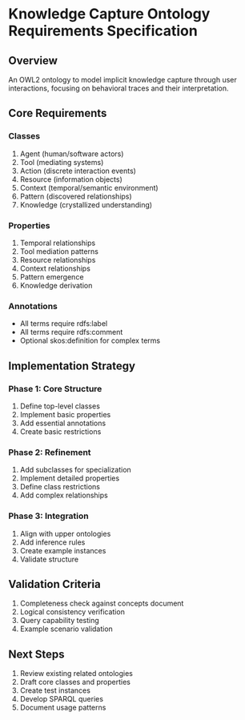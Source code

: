 # Knowledge Capture Ontology Requirements Specification

## Overview

An OWL2 ontology to model implicit knowledge capture through user interactions, focusing on behavioral traces and their interpretation.

## Core Requirements

### Classes
1. Agent (human/software actors)
2. Tool (mediating systems)
3. Action (discrete interaction events)
4. Resource (information objects)
5. Context (temporal/semantic environment)
6. Pattern (discovered relationships)
7. Knowledge (crystallized understanding)

### Properties
1. Temporal relationships
2. Tool mediation patterns
3. Resource relationships
4. Context relationships
5. Pattern emergence
6. Knowledge derivation

### Annotations
- All terms require rdfs:label
- All terms require rdfs:comment
- Optional skos:definition for complex terms

## Implementation Strategy

### Phase 1: Core Structure
1. Define top-level classes
2. Implement basic properties
3. Add essential annotations
4. Create basic restrictions

### Phase 2: Refinement
1. Add subclasses for specialization
2. Implement detailed properties
3. Define class restrictions
4. Add complex relationships

### Phase 3: Integration
1. Align with upper ontologies
2. Add inference rules
3. Create example instances
4. Validate structure

## Validation Criteria
1. Completeness check against concepts document
2. Logical consistency verification
3. Query capability testing
4. Example scenario validation

## Next Steps
1. Review existing related ontologies
2. Draft core classes and properties
3. Create test instances
4. Develop SPARQL queries
5. Document usage patterns
